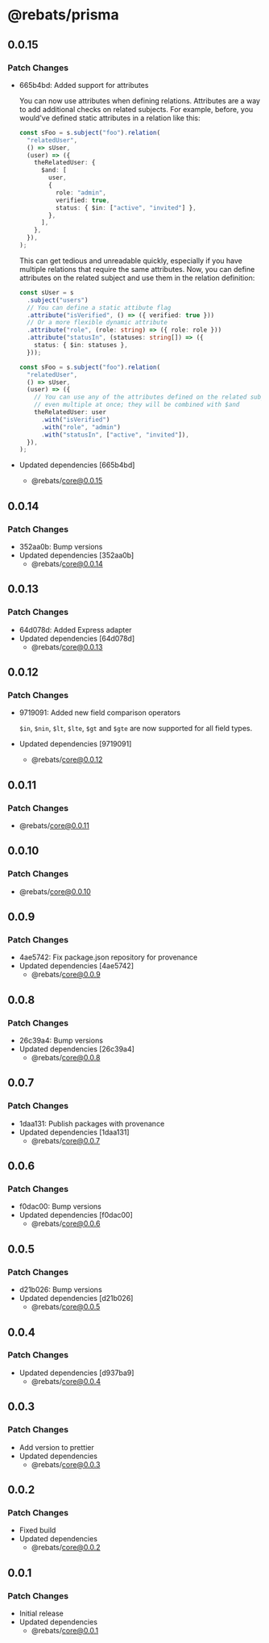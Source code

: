# @rebats/prisma

## 0.0.15

### Patch Changes

- 665b4bd: Added support for attributes

  You can now use attributes when defining relations. Attributes are a way to
  add additional checks on related subjects. For example, before, you would've
  defined static attributes in a relation like this:

  ```ts
  const sFoo = s.subject("foo").relation(
    "relatedUser",
    () => sUser,
    (user) => ({
      theRelatedUser: {
        $and: [
          user,
          {
            role: "admin",
            verified: true,
            status: { $in: ["active", "invited"] },
          },
        ],
      },
    }),
  );
  ```

  This can get tedious and unreadable quickly, especially if you have multiple
  relations that require the same attributes. Now, you can define attributes on
  the related subject and use them in the relation definition:

  ```ts
  const sUser = s
    .subject("users")
    // You can define a static attibute flag
    .attribute("isVerified", () => ({ verified: true }))
    // Or a more flexible dynamic attribute
    .attribute("role", (role: string) => ({ role: role }))
    .attribute("statusIn", (statuses: string[]) => ({
      status: { $in: statuses },
    }));

  const sFoo = s.subject("foo").relation(
    "relatedUser",
    () => sUser,
    (user) => ({
      // You can use any of the attributes defined on the related subject,
      // even multiple at once; they will be combined with $and
      theRelatedUser: user
        .with("isVerified")
        .with("role", "admin")
        .with("statusIn", ["active", "invited"]),
    }),
  );
  ```

- Updated dependencies [665b4bd]
  - @rebats/core@0.0.15

## 0.0.14

### Patch Changes

- 352aa0b: Bump versions
- Updated dependencies [352aa0b]
  - @rebats/core@0.0.14

## 0.0.13

### Patch Changes

- 64d078d: Added Express adapter
- Updated dependencies [64d078d]
  - @rebats/core@0.0.13

## 0.0.12

### Patch Changes

- 9719091: Added new field comparison operators

  `$in`, `$nin`, `$lt`, `$lte`, `$gt` and `$gte` are now supported for all field
  types.

- Updated dependencies [9719091]
  - @rebats/core@0.0.12

## 0.0.11

### Patch Changes

- @rebats/core@0.0.11

## 0.0.10

### Patch Changes

- @rebats/core@0.0.10

## 0.0.9

### Patch Changes

- 4ae5742: Fix package.json repository for provenance
- Updated dependencies [4ae5742]
  - @rebats/core@0.0.9

## 0.0.8

### Patch Changes

- 26c39a4: Bump versions
- Updated dependencies [26c39a4]
  - @rebats/core@0.0.8

## 0.0.7

### Patch Changes

- 1daa131: Publish packages with provenance
- Updated dependencies [1daa131]
  - @rebats/core@0.0.7

## 0.0.6

### Patch Changes

- f0dac00: Bump versions
- Updated dependencies [f0dac00]
  - @rebats/core@0.0.6

## 0.0.5

### Patch Changes

- d21b026: Bump versions
- Updated dependencies [d21b026]
  - @rebats/core@0.0.5

## 0.0.4

### Patch Changes

- Updated dependencies [d937ba9]
  - @rebats/core@0.0.4

## 0.0.3

### Patch Changes

- Add version to prettier
- Updated dependencies
  - @rebats/core@0.0.3

## 0.0.2

### Patch Changes

- Fixed build
- Updated dependencies
  - @rebats/core@0.0.2

## 0.0.1

### Patch Changes

- Initial release
- Updated dependencies
  - @rebats/core@0.0.1
